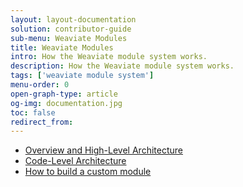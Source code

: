 ```yaml
---
layout: layout-documentation
solution: contributor-guide
sub-menu: Weaviate Modules
title: Weaviate Modules
intro: How the Weaviate module system works.
description: How the Weaviate module system works.
tags: ['weaviate module system']
menu-order: 0
open-graph-type: article
og-img: documentation.jpg
toc: false
redirect_from:
---
```


- [Overview and High-Level Architecture](./overview.html)
- [Code-Level Architecture](./architecture.html)
- [How to build a custom module](./how-to-build-a-new-module.html)
